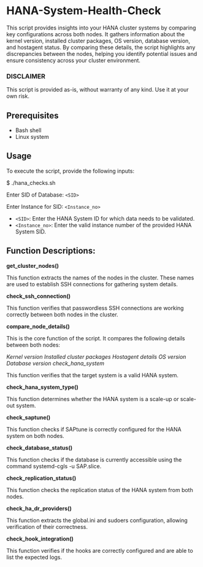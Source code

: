 # HANA-System-Health-Check
This script provides insights into your HANA cluster systems by comparing key configurations across both nodes. It gathers information about the kernel version, installed cluster packages, OS version, database version, and hostagent status. By comparing these details, the script highlights any discrepancies between the nodes, helping you identify potential issues and ensure consistency across your cluster environment.

### DISCLAIMER
This script is provided as-is, without warranty of any kind. Use it at your own risk.

## Prerequisites
- Bash shell
- Linux system

## Usage
To execute the script, provide the following inputs:

$ ./hana_checks.sh

Enter SID of Database: `<SID>`

Enter Instance for SID: `<Instance_no>`

- `<SID>`: Enter the HANA System ID for which data needs to be validated.
- `<Instance_no>`: Enter the valid instance number of the provided HANA System SID.

## Function Descriptions:
**get_cluster_nodes()**

This function extracts the names of the nodes in the cluster. These names are used to establish SSH connections for gathering system details.

**check_ssh_connection()**

This function verifies that passwordless SSH connections are working correctly between both nodes in the cluster.

**compare_node_details()**

This is the core function of the script. It compares the following details between both nodes:

*Kernel version*
*Installed cluster packages*
*Hostagent details*
*OS version*
*Database version*
*check_hana_system*

This function verifies that the target system is a valid HANA system.

**check_hana_system_type()**

This function determines whether the HANA system is a scale-up or scale-out system.

**check_saptune()**

This function checks if SAPtune is correctly configured for the HANA system on both nodes.

**check_database_status()**

This function checks if the database is currently accessible using the command systemd-cgls -u SAP.slice.

**check_replication_status()**

This function checks the replication status of the HANA system from both nodes.

**check_ha_dr_providers()**

This function extracts the global.ini and sudoers configuration, allowing verification of their correctness.

**check_hook_integration()**

This function verifies if the hooks are correctly configured and are able to list the expected logs.
